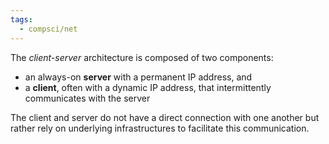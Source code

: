 ```yaml
---
tags:
  - compsci/net
---
```

The *client-server* architecture is composed of two components:
- an always-on **server** with a permanent IP address, and
- a **client**, often with a dynamic IP address, that intermittently communicates with the server

The client and server do not have a direct connection with one another but rather rely on underlying infrastructures to facilitate this communication.